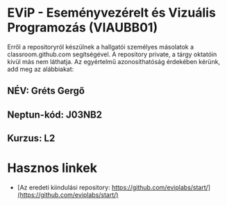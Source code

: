 # EViP - Eseményvezérelt és Vizuális Programozás (VIAUBB01)

Erről a repositoryról készülnek a hallgatói személyes másolatok a classroom.github.com segítségével.
A repository private, a tárgy oktatóin kívül más nem láthatja.
Az egyértelmű azonosíthatóság érdekében kérünk, add meg az alábbiakat:

## NÉV: Gréts Gergő
## Neptun-kód: J03NB2
## Kurzus: L2

# Hasznos linkek 

- [Az eredeti kiindulási repository: https://github.com/eviplabs/start/](https://github.com/eviplabs/start/)
